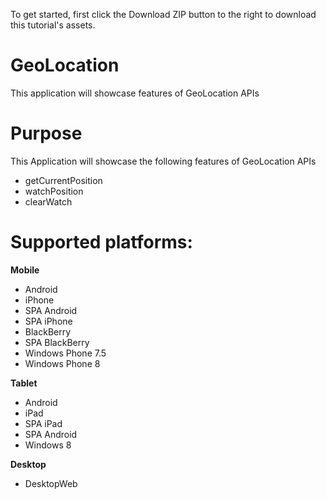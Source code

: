 To get started, first click the Download ZIP button to the right to download this tutorial's assets.

GeoLocation
===========

This application will showcase features of GeoLocation APIs


# Purpose
This Application will showcase the following features of GeoLocation APIs

* getCurrentPosition
* watchPosition
* clearWatch

# Supported platforms:
**Mobile**
 * Android
 * iPhone
 * SPA Android
 * SPA iPhone
 * BlackBerry
 * SPA BlackBerry
 * Windows Phone 7.5
 * Windows Phone 8
 
**Tablet** 
 * Android
 * iPad
 * SPA iPad
 * SPA Android
 * Windows 8
 
**Desktop**
 * DesktopWeb
